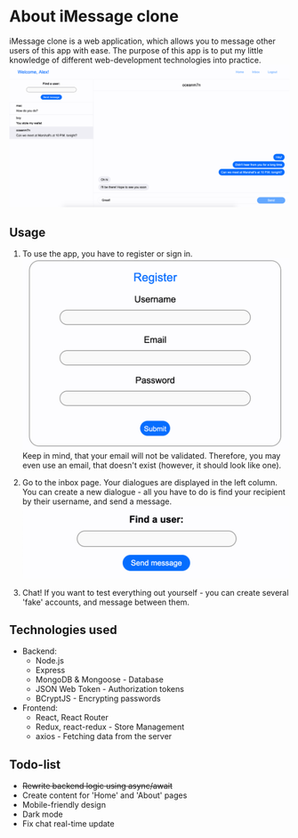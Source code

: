 # About iMessage clone

iMessage clone is a web application, which allows you to message other users of this app with ease. The purpose of this app is to put my little knowledge of different web-development technologies into practice. 
![](https://raw.githubusercontent.com/oceanm7n/iMessage-Clone/master/assets/full.png)

## Usage
1. To use the app, you have to register or sign in.
![](https://raw.githubusercontent.com/oceanm7n/iMessage-Clone/master/assets/register.png)
Keep in mind, that your email will not be validated. Therefore, you may even use an email, that doesn't exist (however, it should look like one).

2. Go to the inbox page. Your dialogues are displayed in the left column. You can create a new dialogue - all you have to do is find your recipient by their username, and send a message.
![](https://raw.githubusercontent.com/oceanm7n/iMessage-Clone/master/assets/find.png)

3. Chat! If you want to test everything out yourself - you can create several 'fake' accounts, and message between them.

## Technologies used

 - Backend:
	 * Node.js
	 * Express
	 * MongoDB & Mongoose - Database
	 * JSON Web Token - Authorization tokens
	 * BCryptJS - Encrypting passwords
- Frontend:
	* React, React Router
	* Redux, react-redux - Store Management
	* axios - Fetching data from the server

## Todo-list
* ~~Rewrite backend logic using async/await~~
* Create content for 'Home' and 'About' pages
* Mobile-friendly design
* Dark mode
* Fix chat real-time update